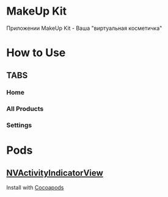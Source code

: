 # MakeUp Kit
Приложении MakeUp Kit -  Ваша "виртуальная косметичка" 
# How to Use
## TABS
### Home
### All Products
### Settings

# Pods
## [NVActivityIndicatorView](https://github.com/ninjaprox/NVActivityIndicatorView)
Install with [Cocoapods](https://cocoapods.org/#install)
